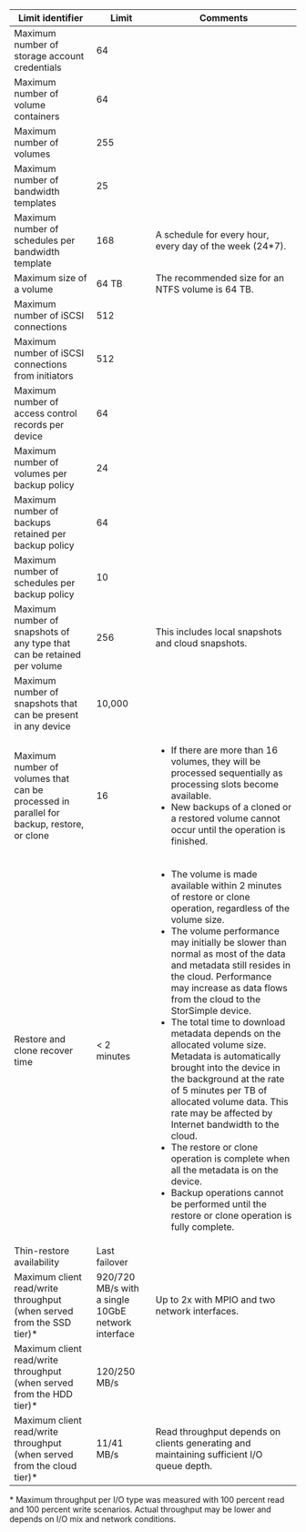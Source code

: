 <properties 
   pageTitle="StorSimple system limits table"
   description="Describes system limits and recommended sizes for StorSimple components and connections."
   services="storsimple"
   documentationCenter="NA"
   authors="alkohli"
   manager="adinah"
   editor="" />
<tags 
   ms.service="storsimple"
   ms.devlang="NA"
   ms.topic="article"
   ms.tgt_pltfrm="NA"
   ms.workload="TBD"
   ms.date="06/19/2015"
   ms.author="alkohli" />

| Limit identifier | Limit | Comments |
|----------------- | ------|--------- |
| Maximum number of storage account credentials | 64 | |
| Maximum number of volume containers | 64 | |
| Maximum number of volumes | 255 | |
| Maximum number of bandwidth templates | 25 | |
| Maximum number of schedules per bandwidth template | 168 | A schedule for every hour, every day of the week (24*7). |
| Maximum size of a volume | 64 TB | The recommended size for an NTFS volume is 64 TB. |
| Maximum number of iSCSI connections | 512 | |
| Maximum number of iSCSI connections from initiators | 512 | |
| Maximum number of access control records per device | 64 | |
| Maximum number of volumes per backup policy | 24 | |
| Maximum number of backups retained per backup policy | 64 | |
| Maximum number of schedules per backup policy | 10 | |
| Maximum number of snapshots of any type that can be retained per volume | 256 | This includes local snapshots and cloud snapshots. |
| Maximum number of snapshots that can be present in any device | 10,000 | |
| Maximum number of volumes that can be processed in parallel for backup, restore, or clone | 16 |<ul><li>If there are more than 16 volumes, they will be processed sequentially as processing slots become available.</li><li>New backups of a cloned or a restored volume cannot occur until the operation is finished.</li></ul>|
| Restore and clone recover time | < 2 minutes | <ul><li>The volume is made available within 2 minutes of restore or clone operation, regardless of the volume size.</li><li>The volume performance may initially be slower than normal as most of the data and metadata still resides in the cloud. Performance may increase as data flows from the cloud to the StorSimple device.</li><li>The total time to download metadata depends on the allocated volume size. Metadata is automatically brought into the device in the background at the rate of 5 minutes per TB of allocated volume data. This rate may be affected by Internet bandwidth to the cloud.</li><li>The restore or clone operation is complete when all the metadata is on the device.</li><li>Backup operations cannot be performed until the restore or clone operation is fully complete.|
| Thin-restore availability | Last failover | |
| Maximum client read/write throughput (when served from the SSD tier)* | 920/720 MB/s with a single 10GbE network interface | Up to 2x with MPIO and two network interfaces. |
| Maximum client read/write throughput (when served from the HDD tier)* | 120/250 MB/s |
| Maximum client read/write throughput (when served from the cloud tier)* | 11/41 MB/s | Read throughput depends on clients generating and maintaining sufficient I/O queue depth. |

&#42; Maximum throughput per I/O type was measured with 100 percent read and 100 percent write scenarios. Actual throughput may be lower and depends on I/O mix and network conditions.
